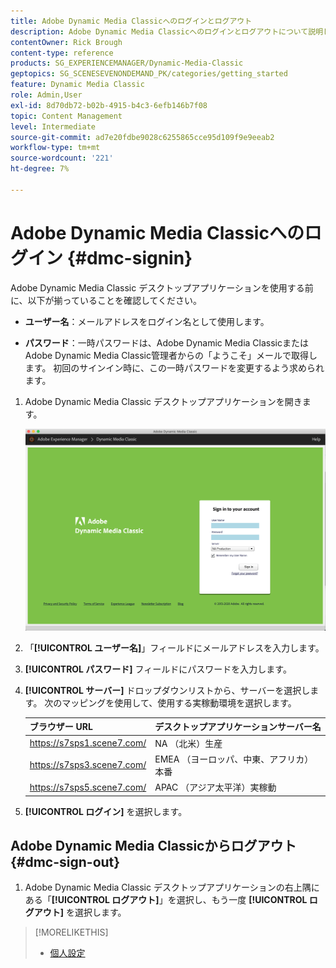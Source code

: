 ```yaml
---
title: Adobe Dynamic Media Classicへのログインとログアウト
description: Adobe Dynamic Media Classicへのログインとログアウトについて説明します。 また、北米（NA）、ヨーロッパ、中東、アフリカ（EMEA）、アジア太平洋（APAC）の実稼動サーバーに接続する方法についても説明します。
contentOwner: Rick Brough
content-type: reference
products: SG_EXPERIENCEMANAGER/Dynamic-Media-Classic
geptopics: SG_SCENESEVENONDEMAND_PK/categories/getting_started
feature: Dynamic Media Classic
role: Admin,User
exl-id: 8d70db72-b02b-4915-b4c3-6efb146b7f08
topic: Content Management
level: Intermediate
source-git-commit: ad7e20fdbe9028c6255865cce95d109f9e9eeab2
workflow-type: tm+mt
source-wordcount: '221'
ht-degree: 7%

---
```


<!-- UPDATE THIS TOPIC AFTER DECEMBER 31, 2020!!!!! -->

# Adobe Dynamic Media Classicへのログイン {#dmc-signin}

Adobe Dynamic Media Classic デスクトップアプリケーションを使用する前に、以下が揃っていることを確認してください。

* **ユーザー名**：メールアドレスをログイン名として使用します。

* **パスワード**：一時パスワードは、Adobe Dynamic Media ClassicまたはAdobe Dynamic Media Classic管理者からの「ようこそ」メールで取得します。 初回のサインイン時に、この一時パスワードを変更するよう求められます。

1. Adobe Dynamic Media Classic デスクトップアプリケーションを開きます。

   ![Adobe Dynamic Media Classicへのログイン &#x200B;](/help/using/assets/dmclassic-login1.png)

1. 「**[!UICONTROL ユーザー名]**」フィールドにメールアドレスを入力します。
1. **[!UICONTROL パスワード]** フィールドにパスワードを入力します。
1. **[!UICONTROL サーバー]** ドロップダウンリストから、サーバーを選択します。
次のマッピングを使用して、使用する実稼動環境を選択します。

   | ブラウザー URL | デスクトップアプリケーションサーバー名 |
   | --- | --- |
   | https://s7sps1.scene7.com/ | NA （北米）生産 |
   | https://s7sps3.scene7.com/ | EMEA （ヨーロッパ、中東、アフリカ）本番 |
   | https://s7sps5.scene7.com/ | APAC （アジア太平洋）実稼動 |

1. **[!UICONTROL ログイン]** を選択します。

## Adobe Dynamic Media Classicからログアウト {#dmc-sign-out}

1. Adobe Dynamic Media Classic デスクトップアプリケーションの右上隅にある「**[!UICONTROL ログアウト]**」を選択し、もう一度 **[!UICONTROL ログアウト]** を選択します。

>[!MORELIKETHIS]
>
>* [個人設定](personal-setup.md#personal_setup)
